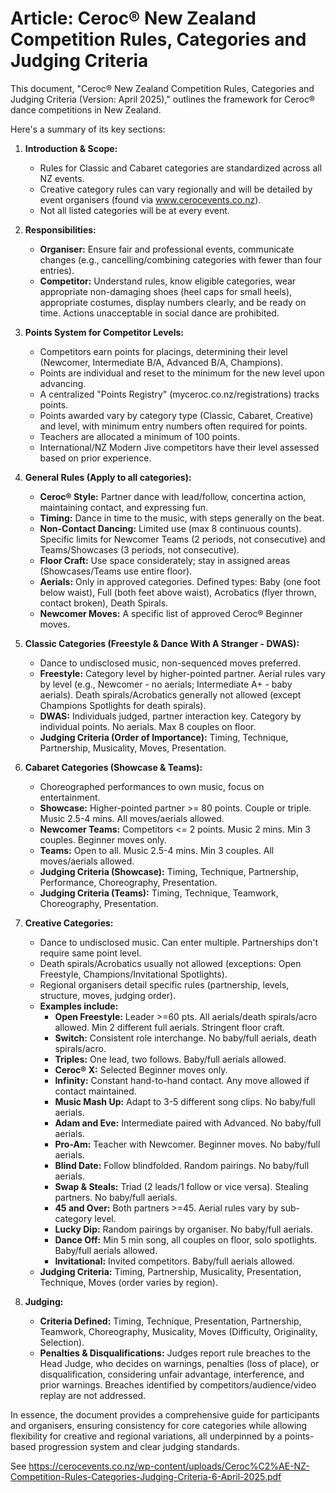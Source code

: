 # Article: Ceroc® New Zealand Competition Rules, Categories and Judging Criteria

This document, "Ceroc® New Zealand Competition Rules, Categories and Judging Criteria (Version: April 2025)," outlines the framework for Ceroc® dance competitions in New Zealand.

Here's a summary of its key sections:

1. **Introduction & Scope:**

   - Rules for Classic and Cabaret categories are standardized across all NZ events.
   - Creative category rules can vary regionally and will be detailed by event organisers (found via www.cerocevents.co.nz).
   - Not all listed categories will be at every event.

2. **Responsibilities:**

   - **Organiser:** Ensure fair and professional events, communicate changes (e.g., cancelling/combining categories with fewer than four entries).
   - **Competitor:** Understand rules, know eligible categories, wear appropriate non-damaging shoes (heel caps for small heels), appropriate costumes, display numbers clearly, and be ready on time. Actions unacceptable in social dance are prohibited.

3. **Points System for Competitor Levels:**

   - Competitors earn points for placings, determining their level (Newcomer, Intermediate B/A, Advanced B/A, Champions).
   - Points are individual and reset to the minimum for the new level upon advancing.
   - A centralized "Points Registry" (myceroc.co.nz/registrations) tracks points.
   - Points awarded vary by category type (Classic, Cabaret, Creative) and level, with minimum entry numbers often required for points.
   - Teachers are allocated a minimum of 100 points.
   - International/NZ Modern Jive competitors have their level assessed based on prior experience.

4. **General Rules (Apply to all categories):**

   - **Ceroc® Style:** Partner dance with lead/follow, concertina action, maintaining contact, and expressing fun.
   - **Timing:** Dance in time to the music, with steps generally on the beat.
   - **Non-Contact Dancing:** Limited use (max 8 continuous counts). Specific limits for Newcomer Teams (2 periods, not consecutive) and Teams/Showcases (3 periods, not consecutive).
   - **Floor Craft:** Use space considerately; stay in assigned areas (Showcases/Teams use entire floor).
   - **Aerials:** Only in approved categories. Defined types: Baby (one foot below waist), Full (both feet above waist), Acrobatics (flyer thrown, contact broken), Death Spirals.
   - **Newcomer Moves:** A specific list of approved Ceroc® Beginner moves.

5. **Classic Categories (Freestyle & Dance With A Stranger - DWAS):**

   - Dance to undisclosed music, non-sequenced moves preferred.
   - **Freestyle:** Category level by higher-pointed partner. Aerial rules vary by level (e.g., Newcomer - no aerials; Intermediate A+ - baby aerials). Death spirals/Acrobatics generally not allowed (except Champions Spotlights for death spirals).
   - **DWAS:** Individuals judged, partner interaction key. Category by individual points. No aerials. Max 8 couples on floor.
   - **Judging Criteria (Order of Importance):** Timing, Technique, Partnership, Musicality, Moves, Presentation.

6. **Cabaret Categories (Showcase & Teams):**

   - Choreographed performances to own music, focus on entertainment.
   - **Showcase:** Higher-pointed partner >= 80 points. Couple or triple. Music 2.5-4 mins. All moves/aerials allowed.
   - **Newcomer Teams:** Competitors <= 2 points. Music 2 mins. Min 3 couples. Beginner moves only.
   - **Teams:** Open to all. Music 2.5-4 mins. Min 3 couples. All moves/aerials allowed.
   - **Judging Criteria (Showcase):** Timing, Technique, Partnership, Performance, Choreography, Presentation.
   - **Judging Criteria (Teams):** Timing, Technique, Teamwork, Choreography, Presentation.

7. **Creative Categories:**

   - Dance to undisclosed music. Can enter multiple. Partnerships don't require same point level.
   - Death spirals/Acrobatics usually not allowed (exceptions: Open Freestyle, Champions/Invitational Spotlights).
   - Regional organisers detail specific rules (partnership, levels, structure, moves, judging order).
   - **Examples include:**
     - **Open Freestyle:** Leader >=60 pts. All aerials/death spirals/acro allowed. Min 2 different full aerials. Stringent floor craft.
     - **Switch:** Consistent role interchange. No baby/full aerials, death spirals/acro.
     - **Triples:** One lead, two follows. Baby/full aerials allowed.
     - **Ceroc® X:** Selected Beginner moves only.
     - **Infinity:** Constant hand-to-hand contact. Any move allowed if contact maintained.
     - **Music Mash Up:** Adapt to 3-5 different song clips. No baby/full aerials.
     - **Adam and Eve:** Intermediate paired with Advanced. No baby/full aerials.
     - **Pro-Am:** Teacher with Newcomer. Beginner moves. No baby/full aerials.
     - **Blind Date:** Follow blindfolded. Random pairings. No baby/full aerials.
     - **Swap & Steals:** Triad (2 leads/1 follow or vice versa). Stealing partners. No baby/full aerials.
     - **45 and Over:** Both partners >=45. Aerial rules vary by sub-category level.
     - **Lucky Dip:** Random pairings by organiser. No baby/full aerials.
     - **Dance Off:** Min 5 min song, all couples on floor, solo spotlights. Baby/full aerials allowed.
     - **Invitational:** Invited competitors. Baby/full aerials allowed.
   - **Judging Criteria:** Timing, Partnership, Musicality, Presentation, Technique, Moves (order varies by region).

8. **Judging:**
   - **Criteria Defined:** Timing, Technique, Presentation, Partnership, Teamwork, Choreography, Musicality, Moves (Difficulty, Originality, Selection).
   - **Penalties & Disqualifications:** Judges report rule breaches to the Head Judge, who decides on warnings, penalties (loss of place), or disqualification, considering unfair advantage, interference, and prior warnings. Breaches identified by competitors/audience/video replay are not addressed.

In essence, the document provides a comprehensive guide for participants and organisers, ensuring consistency for core categories while allowing flexibility for creative and regional variations, all underpinned by a points-based progression system and clear judging standards.

See <https://cerocevents.co.nz/wp-content/uploads/Ceroc%C2%AE-NZ-Competition-Rules-Categories-Judging-Criteria-6-April-2025.pdf>
